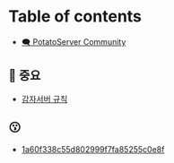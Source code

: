 # Table of contents

* [🗨️ PotatoServer Community](README.md)

## 📌 중요

* [감자서버 규칙](undefined.md)

## 😗

* [1a60f338c55d802999f7fa85255c0e8f](1a60f338c55d802999f7fa85255c0e8f.md)
